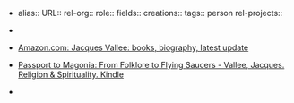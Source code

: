 - alias::
  URL::
  rel-org::
  role::
  fields::
  creations:: 
  tags:: person
  rel-projects::
  
-
- [Amazon.com: Jacques Vallee: books, biography, latest update](https://www.amazon.com/stores/Jacques-Vallee/author/B001K8JD8Q?ref=ap_rdr&isDramIntegrated=true&shoppingPortalEnabled=true)
- [Passport to Magonia: From Folklore to Flying Saucers - Vallee, Jacques. Religion & Spirituality. Kindle](https://www.amazon.com/Passport-Magonia-Folklore-Flying-Saucers-ebook/dp/B00TU7V0XA?ref_=ast_author_mpb)
-